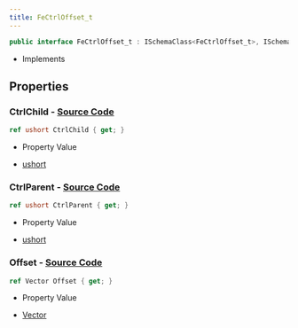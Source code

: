 ```yaml
---
title: FeCtrlOffset_t
---
```


```csharp
public interface FeCtrlOffset_t : ISchemaClass<FeCtrlOffset_t>, ISchemaField, ISchemaClass, INativeHandle
```

- Implements

## Properties

### **CtrlChild** - [Source Code](https://github.com/swiftly-solution/swiftlys2/blob/main/managed/src/SwiftlyS2.Generated/Schemas/Interfaces/FeCtrlOffset_t.cs#L20)

```csharp
ref ushort CtrlChild { get; }
```

- Property Value

- [ushort](https://learn.microsoft.com/dotnet/api/system.uint16)

### **CtrlParent** - [Source Code](https://github.com/swiftly-solution/swiftlys2/blob/main/managed/src/SwiftlyS2.Generated/Schemas/Interfaces/FeCtrlOffset_t.cs#L18)

```csharp
ref ushort CtrlParent { get; }
```

- Property Value

- [ushort](https://learn.microsoft.com/dotnet/api/system.uint16)

### **Offset** - [Source Code](https://github.com/swiftly-solution/swiftlys2/blob/main/managed/src/SwiftlyS2.Generated/Schemas/Interfaces/FeCtrlOffset_t.cs#L16)

```csharp
ref Vector Offset { get; }
```

- Property Value

- [Vector](/docs/api/shared/natives/vector)

